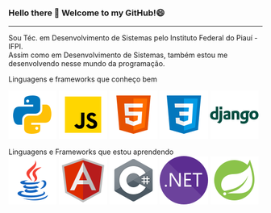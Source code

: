 ### Hello there 👋 Welcome to my GitHub!😄
---
Sou Téc. em Desenvolvimento de Sistemas pelo Instituto Federal do Piauí - IFPI.  
Assim como em Desenvolvimento de Sistemas, também estou me desenvolvendo nesse mundo da programação.  

Linguagens e frameworks que conheço bem

<img src="svg/python.svg" alt="">
<img src="svg/js.svg" alt="">
<img src="svg/html.svg" alt="">
<img src="svg/css.svg" alt="">
<img src="svg/django.svg" alt="">
  
Linguagens e Frameworks que estou aprendendo  
<img src="svg/java.svg" alt="">
<img src="svg/angular.svg" alt="">
<img src="svg/csharp.svg" alt="">
<img src="svg/dotnet.svg" alt="">
<img src="svg/springboot.svg" alt="">